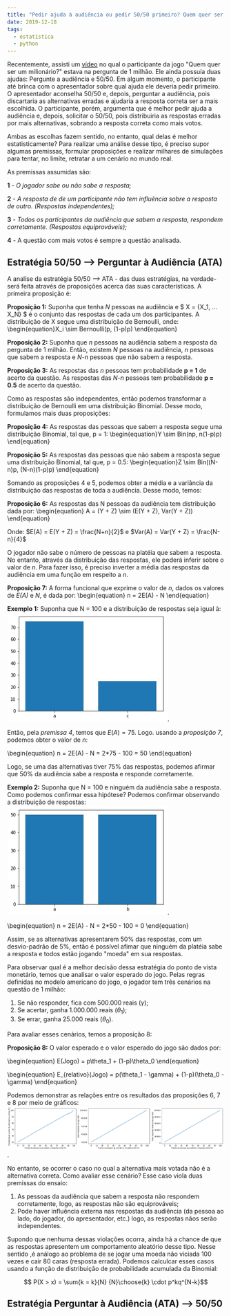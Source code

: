 ```yaml
---
title: "Pedir ajuda à audiência ou pedir 50/50 primeiro? Quem quer ser um milionario... estatisticamente"
date: 2019-12-18
tags:
  - estatística
  - python
---
```

Recentemente, assisti um [vídeo](https://www.youtube.com/watch?v=B7l0eSQO9dM) no qual o participante da jogo "Quem quer ser um milionário?" estava na pergunta de 1 milhão. Ele ainda possuía duas ajudas: Pergunte a audiência e 50/50. Em algum momento, o participante até brinca com o apresentador sobre qual ajuda ele deveria pedir primeiro. O apresentador aconselha 50/50 e, depois, perguntar a audiência, pois discartaria as alternativas erradas e ajudaria a resposta correta ser a mais escolhida. O participante, porém, argumenta que é melhor pedir ajuda a audiência e, depois, solicitar o 50/50, pois distribuiria as respostas erradas por mais alternativas, sobrando a resposta correta como mais votos.

Ambas as escolhas fazem sentido, no entanto, qual delas é melhor estatisticamente? Para realizar uma análise desse tipo, é preciso 
supor algumas premissas, formular proposições e realizar milhares de simulações para tentar, no limite, retratar a um cenário no mundo real.

As premissas assumidas são:

**1** - *O jogador sabe ou não sabe a resposta;*

**2** - *A resposta de de um participante não tem influência sobre a resposta de outro. (Respostas independentes);*

**3** - *Todos os participantes da audiência que sabem a resposta, respondem corretamente. (Respostas equiprováveis);*

**4** - A questão com mais votos é sempre a questão analisada.

## Estratégia 50/50 --> Perguntar à Audiência (ATA)
A analíse da estratégia 50/50 --> ATA - das duas estratégias, na verdade- será feita através de proposições acerca das suas características. A primeira proposição é:

**Proposição 1:** Suponha que tenha *N* pessoas na audiência e $ X = {X_1, ... X_N} $ é o conjunto das respostas de cada um dos participantes. A distribuição de X segue uma distribuição de Bernoulli, onde:
\begin{equation}X_i \sim Bernoulli(p, (1-p)p) \end{equation}

**Proposição 2:** Suponha que *n* pessoas na audiência sabem a resposta da pergunta de 1 milhão. Então, existem *N* pessoas na
audiência, *n* pessoas que sabem a resposta e *N-n* pessoas que não sabem a resposta.

**Proposição 3:** As respostas das *n* pessoas tem probabilidade **p = 1** de acerto da questão. As respostas das *N-n* pessoas tem probabilidade **p = 0.5** de acerto da questão.

Como as respostas são independentes, então podemos transformar a distribuição de Bernoulli em uma distribuição Binomial. Desse modo, formulamos mais duas proposições:

**Proposição 4:** As respostas das pessoas que sabem a resposta segue uma distribuição Binomial, tal que, p = 1:
\begin{equation}Y \sim Bin(np, n(1-p)p) \end{equation}

**Proposição 5:** As respostas das pessoas que não sabem a resposta segue uma distribuição Binomial, tal que, p = 0.5:
\begin{equation}Z \sim Bin((N-n)p, (N-n)(1-p)p) \end{equation}

Somando as proposições 4 e 5, podemos obter a média e a variância da distribuição das respostas de toda a audiência. Desse modo, temos:

**Proposição 6:** As respostas das N pessoas da audiência tem distribuição dada por:
\begin{equation} A = (Y + Z) \sim (E(Y + Z), Var(Y + Z)) \end{equation}

Onde: $E(A) = E(Y + Z) = \frac{N+n}{2}$ e $Var(A) = Var(Y + Z) = \frac{N-n}{4}$

 O jogador não sabe o número de pessoas na platéia que sabem a resposta. No entanto, através da distribuição das respostas, ele poderá inferir sobre o valor de *n*. Para fazer isso, é preciso inverter a média das respostas da audiência em uma função em respeito a *n*.
 
 **Proposição 7:** A forma funcional que exprime o valor de *n*, dados os valores de *E(A)* e *N*, é dada por:
 \begin{equation} n = 2E(A) - N \end{equation}
 
 **Exemplo 1:** Suponha que N = 100 e a distribuição de respostas seja igual à: ![Respostas](../images/grafs2.jpg). 
 
 
 Então, pela *premissa 4*, temos que $E(A) = 75$. Logo. usando a *proposição 7*, podemos obter o valor de *n*:
 
 \begin{equation}
 n = 2E(A) - N = 2*75 - 100 = 50
 \end{equation}
 
 Logo, se uma das alternativas tiver 75% das respostas, podemos afirmar que 50% da audiência sabe a resposta e responde corretamente.
 
 **Exemplo 2:** Suponha que N = 100 e ninguém da audiência sabe a resposta. Como podemos confirmar essa hipótese? Podemos confirmar observando a distribuição de respostas: ![Respostas2](../images/grafs3.jpg).
 
  \begin{equation}
 n = 2E(A) - N = 2*50 - 100 = 0
 \end{equation}
 
 Assim, se as alternativas apresentarem 50% das respostas, com um desvio-padrão de 5%, então é possível afimar que ninguém da platéia sabe a resposta e todos estão jogando "moeda" em sua respostas.
 
 Para observar qual é a melhor decisão dessa estratégia do ponto de vista monetário, temos que analisar o valor esperado do jogo. Pelas regras definidas no modelo americano do jogo, o jogador tem três cenários na questão de 1 milhão:
 
1. Se não responder, fica com 500.000 reais ($\gamma$);
2. Se acertar, ganha 1.000.000 reais ($\theta_1$);
3. Se errar, ganha 25.000 reais ($\theta_0$).

Para avaliar esses cenários, temos a proposição 8:

**Proposição 8:** O valor esperado e o valor esperado do jogo são dados por:

\begin{equation}
E(Jogo) = p\theta_1 + (1-p)\theta_0
\end{equation}

\begin{equation}
E_{relativo}(Jogo) = p(\theta_1 - \gamma) + (1-p)(\theta_0 - \gamma)
\end{equation}

Podemos demonstrar as relações entre os resultados das proposições 6, 7 e 8 por meio de gráficos: ![Respostas4](../images/grafs4.png). 

No entanto, se ocorrer o caso no qual a alternativa mais votada não é a alternativa correta. Como avaliar esse cenário? Esse caso viola duas premissas do ensaio: 

1. As pessoas da audiência que sabem a resposta não respondem corretamente, logo, as respostas não são equiprováveis;
2. Pode haver influência externa nas respostas da audiência (da pessoa ao lado, do jogador, do apresentador, etc.) logo, as respostas nãos serão independentes. 

Supondo que nenhuma dessas violações ocorra, ainda há a chance de que as respostas apresentem um comportamento aleatório desse tipo. Nesse sentido ,é análogo ao problema de se jogar uma moeda não viciada 100 vezes e cair 80 caras (resposta errada). Podemos calculcar esses casos usando a função de distribuição de probabilidade acumulada da Binomial:


$$ P(X > x) =  \sum{k = k}{N} {N}\choose{k} \cdot p^kq^{N-k}$$


## Estratégia Perguntar à Audiência (ATA) --> 50/50 



